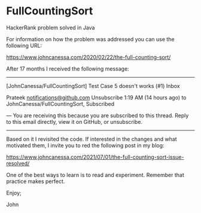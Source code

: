 # FullCountingSort
HackerRank problem solved in Java

For information on how the problem was addressed you can use the following URL:

https://www.johncanessa.com/2020/02/22/the-full-counting-sort/

After 17 months I received the following message:

---- ---- ---- ----
[JohnCanessa/FullCountingSort] Test Case 5 doesn't works (#1)
Inbox

Prateek <notifications@github.com> Unsubscribe
1:19 AM (14 hours ago)
to JohnCanessa/FullCountingSort, Subscribed

—
You are receiving this because you are subscribed to this thread.
Reply to this email directly, view it on GitHub, or unsubscribe.
---- ---- ---- ----

Based on it I revisited the code.
If interested in the changes and what motivated them, I invite
you to red the following post in my blog:

https://www.johncanessa.com/2021/07/01/the-full-counting-sort-issue-resolved/

One of the best ways to learn is to read and experiment.
Remember that practice makes perfect.

Enjoy;

John
